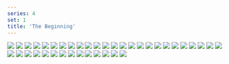 ```yaml
---
series: 4
set: 1
title: 'The Beginning'
---
```


![](../../../../assets/vampire-story/part-1/vamp1.jpg)
![](../../../../assets/vampire-story/part-1/vamp2.jpg)
![](../../../../assets/vampire-story/part-1/vamp3.jpg)
![](../../../../assets/vampire-story/part-1/vamp4.jpg)
![](../../../../assets/vampire-story/part-1/vamp5.jpg)
![](../../../../assets/vampire-story/part-1/vamp6.jpg)
![](../../../../assets/vampire-story/part-1/vamp7.jpg)
![](../../../../assets/vampire-story/part-1/vamp8.jpg)
![](../../../../assets/vampire-story/part-1/vamp9.jpg)
![](../../../../assets/vampire-story/part-1/vamp10.jpg)
![](../../../../assets/vampire-story/part-1/vamp11.jpg)
![](../../../../assets/vampire-story/part-1/vamp12.jpg)
![](../../../../assets/vampire-story/part-1/vamp13.jpg)
![](../../../../assets/vampire-story/part-1/vamp14.jpg)
![](../../../../assets/vampire-story/part-1/vamp15.jpg)
![](../../../../assets/vampire-story/part-1/vamp16.jpg)
![](../../../../assets/vampire-story/part-1/vamp17.jpg)
![](../../../../assets/vampire-story/part-1/vamp18.jpg)
![](../../../../assets/vampire-story/part-1/vamp19.jpg)
![](../../../../assets/vampire-story/part-1/vamp20.jpg)
![](../../../../assets/vampire-story/part-1/vamp21.jpg)
![](../../../../assets/vampire-story/part-1/vamp22.jpg)
![](../../../../assets/vampire-story/part-1/vamp23.jpg)
![](../../../../assets/vampire-story/part-1/vamp24.jpg)
![](../../../../assets/vampire-story/part-1/vamp25.jpg)
![](../../../../assets/vampire-story/part-1/vamp26.jpg)
![](../../../../assets/vampire-story/part-1/vamp27.jpg)
![](../../../../assets/vampire-story/part-1/vamp28.jpg)
![](../../../../assets/vampire-story/part-1/vamp29.jpg)
![](../../../../assets/vampire-story/part-1/vamp30.jpg)
![](../../../../assets/vampire-story/part-1/vamp31.jpg)
![](../../../../assets/vampire-story/part-1/vamp32.jpg)
![](../../../../assets/vampire-story/part-1/vamp33.jpg)
![](../../../../assets/vampire-story/part-1/vamp34.jpg)
![](../../../../assets/vampire-story/part-1/vamp35.jpg)
![](../../../../assets/vampire-story/part-1/vamp36.jpg)
![](../../../../assets/vampire-story/part-1/vamp37.jpg)
![](../../../../assets/vampire-story/part-1/vamp38.jpg)
![](../../../../assets/vampire-story/part-1/vamp39.jpg)